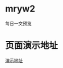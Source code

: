 # mryw2
每日一文预览
# 页面演示地址
<a href='https://yoyobear.github.io/mryw2/index.html' target='_blank'>演示地址</a>
